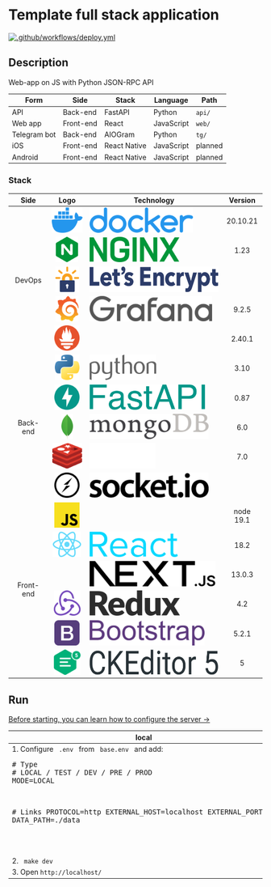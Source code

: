 # Template full stack application
[![.github/workflows/deploy.yml](https://github.com/kosyachniy/web/actions/workflows/deploy.yml/badge.svg)](https://github.com/kosyachniy/web/actions/workflows/deploy.yml)

## Description
Web-app on JS with Python JSON-RPC API

Form | Side | Stack | Language | Path
---|---|---|---|---
API | Back-end | FastAPI | Python | ``` api/ ```
Web app | Front-end | React | JavaScript | ``` web/ ```
Telegram bot | Back-end | AIOGram | Python | ``` tg/ ```
iOS | Front-end | React Native | JavaScript | planned
Android | Front-end | React Native | JavaScript | planned

### Stack
<table>
    <thead>
        <tr>
            <th>Side</th>
            <th>Logo</th>
            <th>Technology</th>
            <th>Version</th>
        </tr>
    </thead>
    <tbody>
        <tr>
            <td rowspan="5" align="center">DevOps</td>
            <td align="center"><img src="https://github.com/kosyachniy/dev/blob/main/media/logos/png/docker_logo.png?raw=true" alt="Docker" height="50" /></td>
            <td><img src="https://github.com/kosyachniy/dev/blob/main/media/logos/png/docker_name.png?raw=true" alt="Docker" height="50" /></td>
            <td align="center">20.10.21</td>
        </tr>
        <tr>
            <td align="center"><img src="https://github.com/kosyachniy/dev/blob/main/media/logos/png/nginx_logo.png?raw=true" alt="NGINX" height="50" /></td>
            <td><img src="https://github.com/kosyachniy/dev/blob/main/media/logos/png/nginx_name.png?raw=true" alt="NGINX" height="50" /></td>
            <td align="center">1.23</td>
        </tr>
        <tr>
            <td align="center"><img src="https://github.com/kosyachniy/dev/blob/main/media/logos/png/letsencrypt_logo.png?raw=true" alt="Let's Encrypt" height="50" /></td>
            <td><img src="https://github.com/kosyachniy/dev/blob/main/media/logos/png/letsencrypt_name.png?raw=true" alt="Let's Encrypt" height="50" /></td>
            <td align="center"></td>
        </tr>
        <tr>
            <td align="center"><img src="https://github.com/kosyachniy/dev/blob/main/media/logos/png/grafana_logo.png?raw=true" alt="Grafana" height="50" /></td>
            <td><img src="https://github.com/kosyachniy/dev/blob/main/media/logos/png/grafana_name.png?raw=true" alt="Grafana" height="50" /></td>
            <td align="center">9.2.5</td>
        </tr>
        <tr>
            <td align="center"><img src="https://github.com/kosyachniy/dev/blob/main/media/logos/png/prometheus_logo.png?raw=true" alt="Prometheus" height="50" /></td>
            <td></td>
            <td align="center">2.40.1</td>
        </tr>
        <tr>
            <td rowspan="5" align="center">Back-end</td>
            <td align="center"><img src="https://github.com/kosyachniy/dev/blob/main/media/logos/png/python_logo.png?raw=true" alt="Python" height="50" /></td>
            <td><img src="https://github.com/kosyachniy/dev/blob/main/media/logos/png/python_name.png?raw=true" alt="Python" height="50" /></td>
            <td align="center">3.10</td>
        </tr>
        <tr>
            <td align="center"><img src="https://github.com/kosyachniy/dev/blob/main/media/logos/png/fastapi_logo.png?raw=true" alt="FastAPI" height="50" /></td>
            <td><img src="https://github.com/kosyachniy/dev/blob/main/media/logos/png/fastapi_name.png?raw=true" alt="FastAPI" height="50" /></td>
            <td align="center">0.87</td>
        </tr>
        <tr>
            <td align="center"><img src="https://github.com/kosyachniy/dev/blob/main/media/logos/png/mongodb_logo.png?raw=true" alt="MongoDB" height="50" /></td>
            <td><img src="https://github.com/kosyachniy/dev/blob/main/media/logos/png/mongodb_name.png?raw=true" alt="MongoDB" height="50" /></td>
            <td align="center">6.0</td>
        </tr>
        <tr>
            <td align="center"><img src="https://github.com/kosyachniy/dev/blob/main/media/logos/png/redis_logo.png?raw=true" alt="Redis" height="50" /></td>
            <td><img src="https://github.com/kosyachniy/dev/blob/main/media/logos/png/redis_name.png?raw=true" alt="Redis" height="50" /></td>
            <td align="center">7.0</td>
        </tr>
        <tr>
            <td align="center"><img src="https://github.com/kosyachniy/dev/blob/main/media/logos/png/socketio_logo.png?raw=true" alt="Socket.IO" height="50" /></td>
            <td><img src="https://github.com/kosyachniy/dev/blob/main/media/logos/png/socketio_name.png?raw=true" alt="Socket.IO" height="50" /></td>
            <td align="center"></td>
        </tr>
        <tr>
            <td rowspan="6" align="center">Front-end</td>
            <td align="center"><img src="https://github.com/kosyachniy/dev/blob/main/media/logos/png/javascript_logo.png?raw=true" alt="JavaScript" height="50" /></td>
            <td></td>
            <td align="center">node 19.1</td>
        </tr>
        <tr>
            <td align="center"><img src="https://github.com/kosyachniy/dev/blob/main/media/logos/png/reactjs_logo.png?raw=true" alt="ReactJS" height="50" /></td>
            <td><img src="https://github.com/kosyachniy/dev/blob/main/media/logos/png/reactjs_name.png?raw=true" alt="ReactJS" height="50" /></td>
            <td align="center">18.2</td>
        </tr>
        <tr>
            <td></td>
            <td><img src="https://github.com/kosyachniy/dev/blob/main/media/logos/png/nextjs_name.png?raw=true" alt="Next.js" height="50" /></td>
            <td align="center">13.0.3</td>
        </tr>
        <tr>
            <td align="center"><img src="https://github.com/kosyachniy/dev/blob/main/media/logos/png/redux_logo.png?raw=true" alt="Redux" height="50" /></td>
            <td><img src="https://github.com/kosyachniy/dev/blob/main/media/logos/png/redux_name.png?raw=trueg" alt="Redux" height="50" /></td>
            <td align="center">4.2</td>
        </tr>
        <tr>
            <td align="center"><img src="https://github.com/kosyachniy/dev/blob/main/media/logos/png/bootstrap_logo.png?raw=true" alt="Bootstrap" height="50" /></td>
            <td><img src="https://github.com/kosyachniy/dev/blob/main/media/logos/png/bootstrap_name.png?raw=true" alt="Bootstrap" height="50" /></td>
            <td align="center">5.2.1</td>
        </tr>
        <tr>
            <td align="center"><img src="https://github.com/kosyachniy/dev/blob/main/media/logos/png/ckeditor_logo.png?raw=true" alt="CKEditor" height="50" /></td>
            <td><img src="https://github.com/kosyachniy/dev/blob/main/media/logos/png/ckeditor_name.png?raw=true" alt="CKEditor" height="50" /></td>
            <td align="center">5</td>
        </tr>
    </tbody>
</table>

## Run
[Before starting, you can learn how to configure the server →](https://github.com/kosyachniy/dev/blob/main/server/SERVER.md)

<table>
    <thead>
        <tr>
            <th>local</th>
            <th>prod</th>
        </tr>
    </thead>
    <tbody>
        <tr>
            <td valign="top">
                1. Configure <code> .env </code> from <code> base.env </code> and add:
                <pre>
# Type
# LOCAL / TEST / DEV / PRE / PROD
MODE=LOCAL<br />

\# Links
PROTOCOL=http
EXTERNAL_HOST=localhost
EXTERNAL_PORT=80
DATA_PATH=./data
                </pre>
            </td>
            <td valign="top">
                1. Configure <code> .env </code> from <code> base.env </code> and add:
                <pre>
\# Type
\# LOCAL / TEST / DEV / PRE / PROD
MODE=PROD

\# Links
PROTOCOL=https
EXTERNAL_HOST=web.kosyachniy.com
WEB_PORT=8201
API_PORT=8202
JOBS_PORT=8203
TG_PORT=8204
DB_PORT=8205
REDIS_PORT=8206
PROMETHEUS_PORT=8207
GRAFANA_PORT=8208
DATA_PATH=~/web/data # or change to global path, for example: ~/data/web
                </pre>
            </td>
        </tr>
        <tr>
            <td>
                2. <code> make dev </code>
            </td>
            <td>
                2. <code> make run </code>
            </td>
        </tr>
        <tr>
            <td>
                3. Open ` http://localhost/ `
            </td>
            <td>
                3. Open ` https://web.kosyachniy.com/ ` (your link)
            </td>
        </tr>
    </tbody>
</table>
